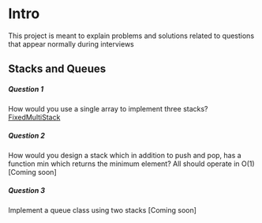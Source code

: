 # Intro
This project is meant to explain problems and solutions related to questions that appear normally during interviews


## Stacks and Queues
##### Question 1
How would you use a single array to implement three stacks?
[FixedMultiStack](/src/main/java/StacksandQueues/FixedMultiStack.java)

##### Question 2
How would you design a stack  which in addition to push and pop, has a function min which returns the minimum element? All should operate in O(1)
[Coming soon]

##### Question 3
Implement a queue class using two stacks
[Coming soon]